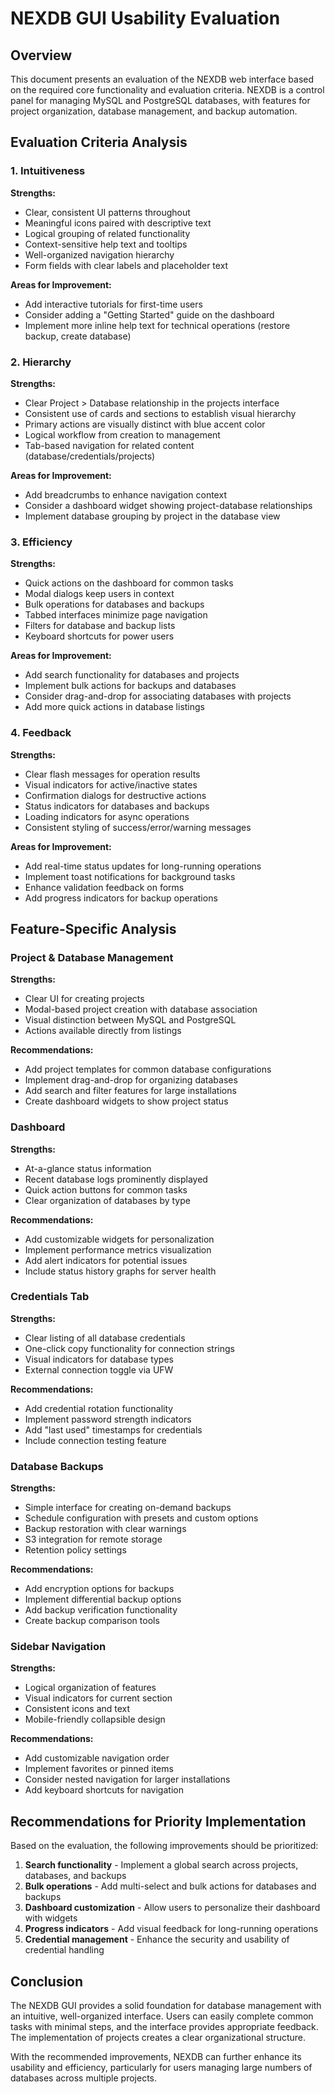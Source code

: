 # NEXDB GUI Usability Evaluation

## Overview

This document presents an evaluation of the NEXDB web interface based on the required core functionality and evaluation criteria. NEXDB is a control panel for managing MySQL and PostgreSQL databases, with features for project organization, database management, and backup automation.

## Evaluation Criteria Analysis

### 1. Intuitiveness

**Strengths:**
- Clear, consistent UI patterns throughout
- Meaningful icons paired with descriptive text
- Logical grouping of related functionality
- Context-sensitive help text and tooltips
- Well-organized navigation hierarchy
- Form fields with clear labels and placeholder text

**Areas for Improvement:**
- Add interactive tutorials for first-time users
- Consider adding a "Getting Started" guide on the dashboard
- Implement more inline help text for technical operations (restore backup, create database)

### 2. Hierarchy

**Strengths:**
- Clear Project > Database relationship in the projects interface
- Consistent use of cards and sections to establish visual hierarchy
- Primary actions are visually distinct with blue accent color
- Logical workflow from creation to management
- Tab-based navigation for related content (database/credentials/projects)

**Areas for Improvement:**
- Add breadcrumbs to enhance navigation context
- Consider a dashboard widget showing project-database relationships
- Implement database grouping by project in the database view

### 3. Efficiency

**Strengths:**
- Quick actions on the dashboard for common tasks
- Modal dialogs keep users in context
- Bulk operations for databases and backups
- Tabbed interfaces minimize page navigation
- Filters for database and backup lists
- Keyboard shortcuts for power users

**Areas for Improvement:**
- Add search functionality for databases and projects
- Implement bulk actions for backups and databases
- Consider drag-and-drop for associating databases with projects
- Add more quick actions in database listings

### 4. Feedback

**Strengths:**
- Clear flash messages for operation results
- Visual indicators for active/inactive states
- Confirmation dialogs for destructive actions
- Status indicators for databases and backups
- Loading indicators for async operations
- Consistent styling of success/error/warning messages

**Areas for Improvement:**
- Add real-time status updates for long-running operations
- Implement toast notifications for background tasks
- Enhance validation feedback on forms
- Add progress indicators for backup operations

## Feature-Specific Analysis

### Project & Database Management

**Strengths:**
- Clear UI for creating projects
- Modal-based project creation with database association
- Visual distinction between MySQL and PostgreSQL
- Actions available directly from listings

**Recommendations:**
- Add project templates for common database configurations
- Implement drag-and-drop for organizing databases
- Add search and filter features for large installations
- Create dashboard widgets to show project status

### Dashboard

**Strengths:**
- At-a-glance status information
- Recent database logs prominently displayed
- Quick action buttons for common tasks
- Clear organization of databases by type

**Recommendations:**
- Add customizable widgets for personalization
- Implement performance metrics visualization
- Add alert indicators for potential issues
- Include status history graphs for server health

### Credentials Tab

**Strengths:**
- Clear listing of all database credentials
- One-click copy functionality for connection strings
- Visual indicators for database types
- External connection toggle via UFW

**Recommendations:**
- Add credential rotation functionality
- Implement password strength indicators
- Add "last used" timestamps for credentials
- Include connection testing feature

### Database Backups

**Strengths:**
- Simple interface for creating on-demand backups
- Schedule configuration with presets and custom options
- Backup restoration with clear warnings
- S3 integration for remote storage
- Retention policy settings

**Recommendations:**
- Add encryption options for backups
- Implement differential backup options
- Add backup verification functionality
- Create backup comparison tools

### Sidebar Navigation

**Strengths:**
- Logical organization of features
- Visual indicators for current section
- Consistent icons and text
- Mobile-friendly collapsible design

**Recommendations:**
- Add customizable navigation order
- Implement favorites or pinned items
- Consider nested navigation for larger installations
- Add keyboard shortcuts for navigation

## Recommendations for Priority Implementation

Based on the evaluation, the following improvements should be prioritized:

1. **Search functionality** - Implement a global search across projects, databases, and backups
2. **Bulk operations** - Add multi-select and bulk actions for databases and backups
3. **Dashboard customization** - Allow users to personalize their dashboard with widgets
4. **Progress indicators** - Add visual feedback for long-running operations
5. **Credential management** - Enhance the security and usability of credential handling

## Conclusion

The NEXDB GUI provides a solid foundation for database management with an intuitive, well-organized interface. Users can easily complete common tasks with minimal steps, and the interface provides appropriate feedback. The implementation of projects creates a clear organizational structure.

With the recommended improvements, NEXDB can further enhance its usability and efficiency, particularly for users managing large numbers of databases across multiple projects. 